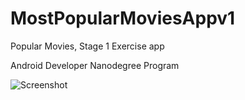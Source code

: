 # MostPopularMoviesAppv1

Popular Movies, Stage 1 Exercise app

Android Developer Nanodegree Program

![Screenshot](https://github.com/SerggioC/MostPopularMoviesAppv1/blob/master/Screenshot_20180228-170051.png?raw=true "Screenshot")

